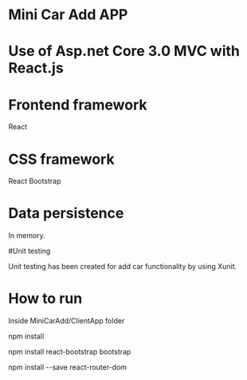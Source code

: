 # Mini Car Add APP

# Use of Asp.net Core 3.0 MVC with React.js

# Frontend framework
React

# CSS framework

React Bootstrap

# Data persistence

In memory.

#Unit testing

Unit testing has been created for add car functionality by using Xunit.

# How to run

Inside MiniCarAdd/ClientApp folder

npm install

npm install react-bootstrap bootstrap

npm install --save react-router-dom

